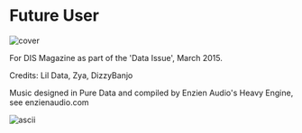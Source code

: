 # Future User

![cover](http://dismagazine.com/uploads/2015/02/future_user_640x350.png)

For DIS Magazine as part of the 'Data Issue', March 2015.

Credits: Lil Data, Zya, DizzyBanjo

Music designed in Pure Data and compiled by Enzien Audio's Heavy Engine, see enzienaudio.com

![ascii](http://i.imgur.com/Seypguk.png)
